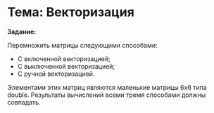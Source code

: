 # Тема: Векторизация

**Задание:**

Перемножить матрицы следующими способами:

- С включенной векторизацией;
- С выключенной векторизацией;
- С ручной векторизацией.

Элементами этих матриц являются маленькие матрицы 6x6 типа double.
Результаты вычислений всеми тремя способами должны совпадать.
